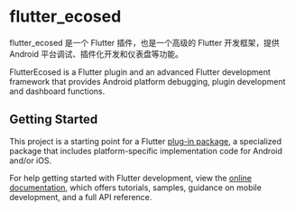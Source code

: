 # flutter_ecosed

flutter_ecosed 是一个 Flutter 插件，也是一个高级的 Flutter 开发框架，提供 Android 平台调试、插件化开发和仪表盘等功能。

FlutterEcosed is a Flutter plugin and an advanced Flutter development framework that provides Android platform debugging, plugin development and dashboard functions.

## Getting Started

This project is a starting point for a Flutter
[plug-in package](https://flutter.dev/developing-packages/),
a specialized package that includes platform-specific implementation code for
Android and/or iOS.

For help getting started with Flutter development, view the
[online documentation](https://flutter.dev/docs), which offers tutorials,
samples, guidance on mobile development, and a full API reference.

